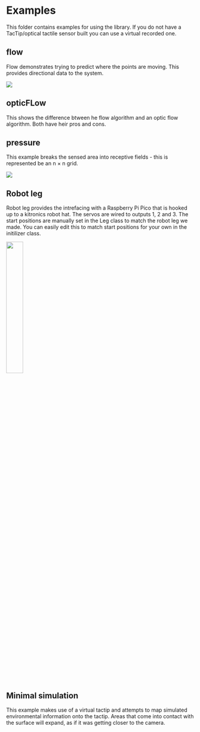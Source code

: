# Examples
This folder contains examples for using the library. If you do not have a TacTip/optical tactile sensor built you can use a virtual recorded one.

## flow
Flow demonstrates trying to predict where the points are moving. This provides directional data to the system. 

<img src="Assets/images/movementVector.gif">

## opticFLow 
This shows the difference btween he flow algorithm and an optic flow algorithm. Both have heir pros and cons.

## pressure
This example breaks the sensed area into receptive fields - this is represented be an n $\times$ n grid. 

<img src="Assets/images/Push.gif">

## Robot leg
Robot leg provides the intrefacing with a Raspberry Pi Pico that is hooked up to a kitronics robot hat. The servos are wired to outputs 1, 2 and 3. The start positions are manually set in the Leg class to match the robot leg we made. You can easily edit this to match start positions for your own in the initilizer class. 

<img width="30%" src="Assets/images/runAway.gif">

## Minimal simulation
This example makes use of a virtual tactip and attempts to map simulated environmental information onto the tactip. Areas that come into contact with the surface will expand, as if it was getting closer to the camera. 

